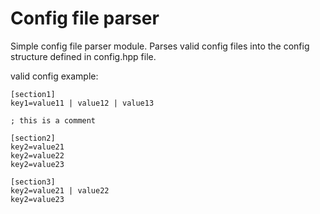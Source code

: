 # Config file parser
Simple config file parser module. Parses valid config files into the config structure defined in config.hpp file.

valid config example:
```
[section1]
key1=value11 | value12 | value13

; this is a comment

[section2]
key2=value21
key2=value22
key2=value23

[section3]
key2=value21 | value22
key2=value23
```
